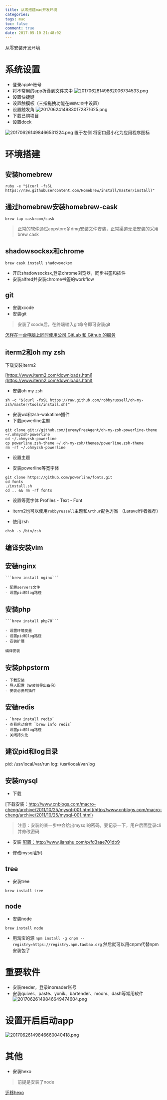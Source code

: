 ```yaml
---
title: 从零搭建mac开发环境
categories:
tags: mac
toc: false
comment: true
date: 2017-05-10 21:48:02
---
```




从零安装开发环境


<!--more-->

# 系统设置
- 登录apple账号
- 将不常用的app折叠到文件夹中
![20170628149862006734533.png](/images/20170628149862006734533.png)
-  设置快捷键
- 设置触摸板（三指拖拽功能在`辅助功能`中设置）
- 设置触发角
![20170624149830172871625.png](/images/20170624149830172871625.png)
- 下载已购项目
- 设置dock

![201706261498466531224.png](/images/201706261498466531224.png)
置于左侧
将窗口最小化为应用程序图标

# 环境搭建
## 安装homebrew

```
ruby -e "$(curl -fsSL https://raw.githubusercontent.com/Homebrew/install/master/install)"
```
## 通过homebrew安装homebrew-cask

```
brew tap caskroom/cask
```
> 正常的软件通过appstore多dmg安装文件安装，正常渠道无法安装的采用brew cask

## shadowsocksx和chrome

```
brew cask install shadowsocksx
```

- 开启shadowsocksx,登录chrome浏览器，同步书签和插件
- 安装alfred并安装chrome书签的workflow

## git
- 安装xcode
- 安装git
> 安装了xcode后，在终端输入git命令即可安装git

[怎样在一台电脑上同时使用公司 GitLab 和 Github 的服务](https://github.com/xirong/my-git/blob/master/use-gitlab-github-together.md)


## iterm2和oh my zsh

 下载安装iterm2

[https://www.iterm2.com/downloads.html](https://www.iterm2.com/downloads.html)


- 安装oh my zsh

```
sh -c "$(curl -fsSL https://raw.github.com/robbyrussell/oh-my-zsh/master/tools/install.sh)"
```

- 安装wd和zsh-wakatime插件
- 下载powerline主题

```
git clone git://github.com/jeremyFreeAgent/oh-my-zsh-powerline-theme ~/.ohmyzsh-powerline
cd ~/.ohmyzsh-powerline
cp powerline.zsh-theme ~/.oh-my-zsh/themes/powerline.zsh-theme
rm -rf ~/.ohmyzsh-powerline
```

- 设置主题

- 安装powerline等宽字体

```
git clone https://github.com/powerline/fonts.git
cd fonts
./install.sh
cd .. && rm -rf fonts
```

- 设置等宽字体
Profiles - Text - Font

- iterm2也可以使用`robbyrussell`主题和`Arthur`配色方案
（Laravel作者推荐）

- 使用zsh

```
chsh -s /bin/zsh
```

## 编译安装vim

## 安装nginx

	```brew install nginx```

	- 配置servers文件
	- 设置pid和log路径

## 安装php

	```brew install php70```

	- 设置环境变量
	- 设置pid和log路径
	- 安装扩展

	编译安装

## 安装phpstorm
	- 下载安装
	- 导入配置（安装前导出备份）
	- 安装必要的插件

## 安装redis

	- `brew install redis`
	- 查看启动命令 `brew info redis`
	- 设置pid和log路径
	- 关闭持久化

## 建议pid和log目录

pid: /usr/local/var/run
log: /usr/local/var/log


## 安装mysql
- 下载

[下载安装：http://www.cnblogs.com/macro-cheng/archive/2011/10/25/mysql-001.html](http://www.cnblogs.com/macro-cheng/archive/2011/10/25/mysql-001.html)

> 注意：安装的某一步中会给出mysql的密码，要记录一下，用户后面登录cli并修改密码

- 安装
[配置：http://www.jianshu.com/p/fd3aae701db9
](http://www.jianshu.com/p/fd3aae701db9
)

- 修改mysql密码

## tree
- 安装tree

`brew install tree`

## node
- 安装node

`brew install node`

- 用淘宝的源
`npm install -g cnpm --registry=https://registry.npm.taobao.org`
然后就可以用cnpm代替npm安装包了


# 重要软件
- 安装reeder，登录inoreader账号
- 安装quiver、paste、yonik、bartender、moom、dash等常用软件
![20170626149846649474604.png](/images/20170626149846649474604.png)


# 设置开启启动app
![20170626149846660040418.png](/images/20170626149846660040418.png)


# 其他
- 安装hexo
> 前提是安装了node

[迁移hexo](https://www.zhihu.com/question/21193762)



